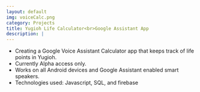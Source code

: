 ```yaml
---
layout: default
img: voiceCalc.png
category: Projects
title: Yugioh Life Calculator<br>Google Assistant App
description: |
---
```

* Creating a Google Voice Assistant Calculator app that keeps track of life points in Yugioh.
* Currently Alpha access only.
* Works on all Android devices and Google Assistant enabled smart speakers.
* Technologies used: Javascript, SQL, and firebase